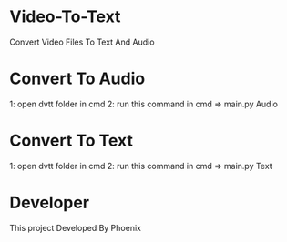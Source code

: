 # Video-To-Text
  Convert Video Files To Text And Audio

# Convert To Audio
  1: open dvtt folder in cmd
  2: run this command in cmd => main.py Audio <Your Video File Path>

# Convert To Text
  1: open dvtt folder in cmd
  2: run this command in cmd => main.py Text <Your Video File Path> <Your Outpot Audio File Path>

# Developer
  This project Developed By Phoenix

